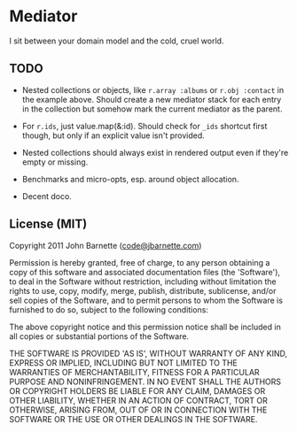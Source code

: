 # Mediator

I sit between your domain model and the cold, cruel world.

## TODO

* Nested collections or objects, like `r.array :albums` or `r.obj
  :contact` in the example above. Should create a new mediator stack
  for each entry in the collection but somehow mark the current
  mediator as the parent.

* For `r.ids`, just value.map(&:id). Should check for `_ids` shortcut
  first though, but only if an explicit value isn't provided.

* Nested collections should always exist in rendered output even if
  they're empty or missing.

* Benchmarks and micro-opts, esp. around object allocation.

* Decent doco.

## License (MIT)

Copyright 2011 John Barnette (code@jbarnette.com)

Permission is hereby granted, free of charge, to any person obtaining
a copy of this software and associated documentation files (the
'Software'), to deal in the Software without restriction, including
without limitation the rights to use, copy, modify, merge, publish,
distribute, sublicense, and/or sell copies of the Software, and to
permit persons to whom the Software is furnished to do so, subject to
the following conditions:

The above copyright notice and this permission notice shall be
included in all copies or substantial portions of the Software.

THE SOFTWARE IS PROVIDED 'AS IS', WITHOUT WARRANTY OF ANY KIND,
EXPRESS OR IMPLIED, INCLUDING BUT NOT LIMITED TO THE WARRANTIES OF
MERCHANTABILITY, FITNESS FOR A PARTICULAR PURPOSE AND NONINFRINGEMENT.
IN NO EVENT SHALL THE AUTHORS OR COPYRIGHT HOLDERS BE LIABLE FOR ANY
CLAIM, DAMAGES OR OTHER LIABILITY, WHETHER IN AN ACTION OF CONTRACT,
TORT OR OTHERWISE, ARISING FROM, OUT OF OR IN CONNECTION WITH THE
SOFTWARE OR THE USE OR OTHER DEALINGS IN THE SOFTWARE.
